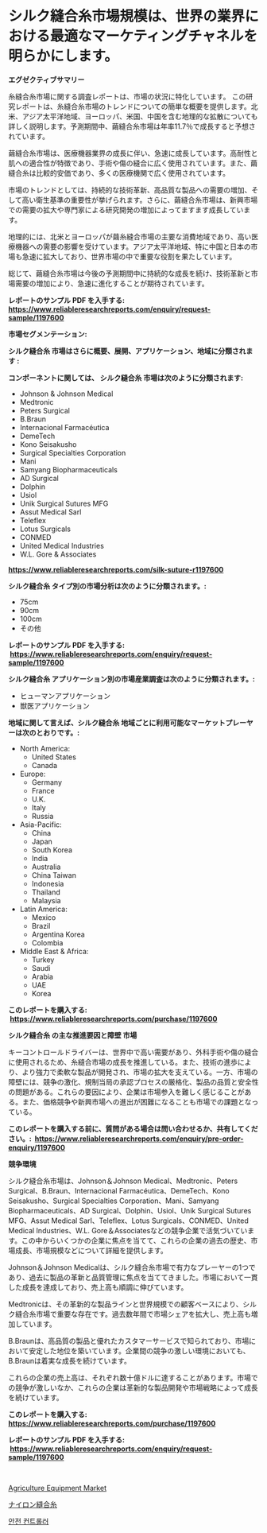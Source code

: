 <p><h1>シルク縫合糸市場規模は、世界の業界における最適なマーケティングチャネルを明らかにします。</h1></p><p><strong>エグゼクティブサマリー</strong></p>
<p><p>糸縫合糸市場に関する調査レポートは、市場の状況に特化しています。 この研究レポートは、糸縫合糸市場のトレンドについての簡単な概要を提供します。北米、アジア太平洋地域、ヨーロッパ、米国、中国を含む地理的な拡散についても詳しく説明します。予測期間中、繭縫合糸市場は年率11.7％で成長すると予想されています。</p><p>繭縫合糸市場は、医療機器業界の成長に伴い、急速に成長しています。高耐性と肌への適合性が特徴であり、手術や傷の縫合に広く使用されています。また、繭縫合糸は比較的安価であり、多くの医療機関で広く使用されています。</p><p>市場のトレンドとしては、持続的な技術革新、高品質な製品への需要の増加、そして高い衛生基準の重要性が挙げられます。さらに、繭縫合糸市場は、新興市場での需要の拡大や専門家による研究開発の増加によってますます成長しています。</p><p>地理的には、北米とヨーロッパが繭糸縫合市場の主要な消費地域であり、高い医療機器への需要の影響を受けています。アジア太平洋地域、特に中国と日本の市場も急速に拡大しており、世界市場の中で重要な役割を果たしています。</p><p>総じて、繭縫合糸市場は今後の予測期間中に持続的な成長を続け、技術革新と市場需要の増加により、急速に進化することが期待されています。</p></p>
<p><strong>レポートのサンプル PDF を入手する: <a href="https://www.reliableresearchreports.com/enquiry/request-sample/1197600">https://www.reliableresearchreports.com/enquiry/request-sample/1197600</a></strong></p>
<p><strong>市場セグメンテーション:</strong></p>
<p><strong> シルク縫合糸 市場はさらに概要、展開、アプリケーション、地域に分類されます :</strong></p>
<p><strong>コンポーネントに関しては、 シルク縫合糸 市場は次のように分類されます: &nbsp;</strong></p>
<p><ul><li>Johnson & Johnson Medical</li><li>Medtronic</li><li>Peters Surgical</li><li>B.Braun</li><li>Internacional Farmacéutica</li><li>DemeTech</li><li>Kono Seisakusho</li><li>Surgical Specialties Corporation</li><li>Mani</li><li>Samyang Biopharmaceuticals</li><li>AD Surgical</li><li>Dolphin</li><li>Usiol</li><li>Unik Surgical Sutures MFG</li><li>Assut Medical Sarl</li><li>Teleflex</li><li>Lotus Surgicals</li><li>CONMED</li><li>United Medical Industries</li><li>W.L. Gore & Associates</li></ul></p>
<p><strong><a href="https://www.reliableresearchreports.com/silk-suture-r1197600">https://www.reliableresearchreports.com/silk-suture-r1197600</a></strong></p>
<p><strong> シルク縫合糸 タイプ別の市場分析は次のように分類されます。:</strong></p>
<p><ul><li>75cm</li><li>90cm</li><li>100cm</li><li>その他</li></ul></p>
<p><strong>レポートのサンプル PDF を入手する: &nbsp;<a href="https://www.reliableresearchreports.com/enquiry/request-sample/1197600">https://www.reliableresearchreports.com/enquiry/request-sample/1197600</a></strong></p>
<p><strong> シルク縫合糸 アプリケーション別の市場産業調査は次のように分類されます。:</strong></p>
<p><ul><li>ヒューマンアプリケーション</li><li>獣医アプリケーション</li></ul></p>
<p><strong>地域に関して言えば、シルク縫合糸 地域ごとに利用可能なマーケットプレーヤーは次のとおりです。:</strong></p>
<p><ul>
    <li>
        North America:
        <ul>
            <li>United States</li>
            <li>Canada</li>
        </ul>
    </li>
    <li>
        Europe:
        <ul>
            <li>Germany</li>
            <li>France</li>
            <li>U.K.</li>
            <li>Italy</li>
            <li>Russia</li>
        </ul>
    </li>
    <li>
        Asia-Pacific:
        <ul>
            <li>China</li>
            <li>Japan</li>
            <li>South Korea</li>
            <li>India</li>
            <li>Australia</li>
            <li>China Taiwan</li>
            <li>Indonesia</li>
            <li>Thailand</li>
            <li>Malaysia</li>
        </ul>
    </li>
    <li>
        Latin America:
        <ul>
            <li>Mexico</li>
            <li>Brazil</li>
            <li>Argentina Korea</li>
            <li>Colombia</li>
        </ul>
    </li>
    <li>
        Middle East & Africa:
        <ul>
            <li>Turkey</li>
            <li>Saudi</li>
            <li>Arabia</li>
            <li>UAE</li>
            <li>Korea</li>
        </ul>
    </li>
    </ul></p>
<p><strong>このレポートを購入する: &nbsp;<a href="https://www.reliableresearchreports.com/purchase/1197600">https://www.reliableresearchreports.com/purchase/1197600</a></strong></p>
<p><strong>シルク縫合糸 の主な推進要因と障壁 市場</strong></p>
<p><p>キーコントロールドライバーは、世界中で高い需要があり、外科手術や傷の縫合に使用されるため、糸縫合市場の成長を推進している。また、技術の進歩により、より強力で柔軟な製品が開発され、市場の拡大を支えている。一方、市場の障壁には、競争の激化、規制当局の承認プロセスの厳格化、製品の品質と安全性の問題がある。これらの要因により、企業は市場参入を難しく感じることがある。また、価格競争や新興市場への進出が困難になることも市場での課題となっている。</p></p>
<p><strong>このレポートを購入する前に、質問がある場合は問い合わせるか、共有してください。:&nbsp; <a href="https://www.reliableresearchreports.com/enquiry/pre-order-enquiry/1197600">https://www.reliableresearchreports.com/enquiry/pre-order-enquiry/1197600</a></strong></p>
<p><strong>競争環境</strong></p>
<p><p>シルク縫合糸市場は、Johnson＆Johnson Medical、Medtronic、Peters Surgical、B.Braun、Internacional Farmacéutica、DemeTech、Kono Seisakusho、Surgical Specialties Corporation、Mani、Samyang Biopharmaceuticals、AD Surgical、Dolphin、Usiol、Unik Surgical Sutures MFG、Assut Medical Sarl、Teleflex、Lotus Surgicals、CONMED、United Medical Industries、W.L. Gore＆Associatesなどの競争企業で活気づいています。この中からいくつかの企業に焦点を当てて、これらの企業の過去の歴史、市場成長、市場規模などについて詳細を提供します。</p><p>Johnson＆Johnson Medicalは、シルク縫合糸市場で有力なプレーヤーの1つであり、過去に製品の革新と品質管理に焦点を当ててきました。市場において一貫した成長を達成しており、売上高も順調に伸びています。</p><p>Medtronicは、その革新的な製品ラインと世界規模での顧客ベースにより、シルク縫合糸市場で重要な存在です。過去数年間で市場シェアを拡大し、売上高も増加しています。</p><p>B.Braunは、高品質の製品と優れたカスタマーサービスで知られており、市場において安定した地位を築いています。企業間の競争の激しい環境においても、B.Braunは着実な成長を続けています。</p><p>これらの企業の売上高は、それぞれ数十億ドルに達することがあります。市場での競争が激しいなか、これらの企業は革新的な製品開発や市場戦略によって成長を続けています。</p></p>
<p><strong>このレポートを購入する: &nbsp; <a href="https://www.reliableresearchreports.com/purchase/1197600">https://www.reliableresearchreports.com/purchase/1197600</a></strong></p>
<p><strong>レポートのサンプル PDF を入手する: &nbsp;<a href="https://www.reliableresearchreports.com/enquiry/request-sample/1197600">https://www.reliableresearchreports.com/enquiry/request-sample/1197600</a></strong><strong></strong></p>
<p>&nbsp;</p>
<p><p><a href="https://github.com/kathiaseamanalvaradovlprc2h/Market-Research-Report-List-2/blob/main/agriculture-equipment-market.md">Agriculture Equipment Market</a></p><p><a href="https://github.com/NashBeahan2023/Market-Research-Report-List-1/blob/main/609148022819.md">ナイロン縫合糸</a></p><p><a href="https://github.com/royErdmtyan906778/Market-Research-Report-List-1/blob/main/745508021122.md">안전 컨트롤러</a></p></p>